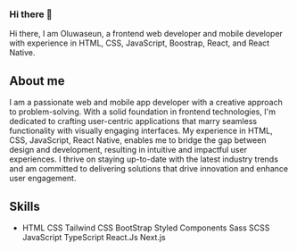 ### Hi there 👋 

Hi there, I am Oluwaseun, a frontend web developer and mobile developer with experience in HTML, CSS, JavaScript, Boostrap, React, and React Native.

## About me
I am a passionate web and mobile app developer with a creative approach to problem-solving. With a solid foundation in frontend technologies, I'm dedicated to crafting user-centric applications that marry seamless functionality with visually engaging interfaces. My experience in HTML, CSS, JavaScript, React Native, enables me to bridge the gap between design and development, resulting in intuitive and impactful user experiences. I thrive on staying up-to-date with the latest industry trends and am committed to delivering solutions that drive innovation and enhance user engagement.

## Skills
<ul>
  <li>
    HTML
CSS
Tailwind CSS
BootStrap
Styled Components
Sass SCSS
JavaScript
TypeScript
React.Js
Next.js
  </li>  
</ul>

<!--
**the-chronicles/the-chronicles** is a ✨ _special_ ✨ repository because its `README.md` (this file) appears on your GitHub profile.

Here are some ideas to get you started:

- 🔭 I’m currently working on ...
- 🌱 I’m currently learning ...
- 👯 I’m looking to collaborate on ...
- 🤔 I’m looking for help with ...
- 💬 Ask me about ...
- 📫 How to reach me: ...
- 😄 Pronouns: ...
- ⚡ Fun fact: ...
-->
